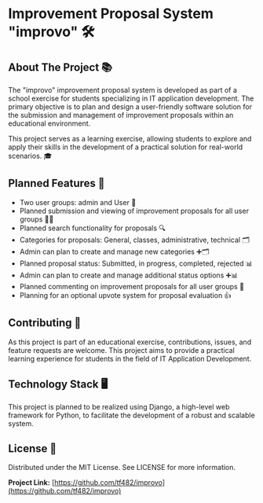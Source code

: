 # Improvement Proposal System "improvo" 🛠️

## About The Project 📚

The "improvo" improvement proposal system is developed as part of a school exercise for students specializing in IT application development. The primary objective is to plan and design a user-friendly software solution for the submission and management of improvement proposals within an educational environment.

This project serves as a learning exercise, allowing students to explore and apply their skills in the development of a practical solution for real-world scenarios. 🎓

## Planned Features 🚀

- Two user groups: admin and User 👥
- Planned submission and viewing of improvement proposals for all user groups 📝👀
- Planned search functionality for proposals 🔍
- Categories for proposals: General, classes, administrative, technical 🗂️
- Admin can plan to create and manage new categories ➕🗂️
- Planned proposal status: Submitted, in progress, completed, rejected 📊
- Admin can plan to create and manage additional status options ➕📊
- Planned commenting on improvement proposals for all user groups 💬
- Planning for an optional upvote system for proposal evaluation 👍

## Contributing 🤝

As this project is part of an educational exercise, contributions, issues, and feature requests are welcome. This project aims to provide a practical learning experience for students in the field of IT Application Development.

## Technology Stack 🖥️

This project is planned to be realized using Django, a high-level web framework for Python, to facilitate the development of a robust and scalable system.

## License 📜

Distributed under the MIT License. See LICENSE for more information.

**Project Link:** [https://github.com/tf482/improvo](https://github.com/tf482/improvo)
